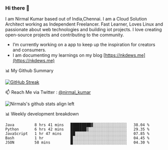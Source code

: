 ### Hi there 👋

 I am Nirmal Kumar based out of India,Chennai. I am a Cloud Solution Architect working as Independent Freelancer. Fast Learner, Loves Linux and passionate about web technologies and building iot projects. I love creating open-source projects and contributing to the community.

- I’m currently working on a app to keep up the inspiration for creators and consumers.
- I am documenting my learnings on my blog [https://nkdews.me](https://nkdews.me)


📊 My Github Summary

[![GitHub Streak](https://github-readme-streak-stats.herokuapp.com?user=nk-gears&theme=dark&hide_border=true&date_format=M%20j%5B%2C%20Y%5D)](https://git.io/streak-stats)


📫 Reach Me via  Twitter : [@nirmal_kumar](https://twitter.com/nirmal_kumar)

![Nirmals's github stats align left](https://github-readme-stats.vercel.app/api?username=nk-gears&show_icons=true)


📊 Weekly development breakdown

<!--START_SECTION:waka-->
```text
Java         8 hrs 41 mins   █████████▓░░░░░░░░░░░░░░░   38.04 % 
Python       6 hrs 42 mins   ███████▒░░░░░░░░░░░░░░░░░   29.35 % 
JavaScript   1 hr 47 mins    ██░░░░░░░░░░░░░░░░░░░░░░░   07.85 % 
Bash         1 hr            █░░░░░░░░░░░░░░░░░░░░░░░░   04.45 % 
JSON         58 mins         █░░░░░░░░░░░░░░░░░░░░░░░░   04.30 % 
```
<!--END_SECTION:waka-->


